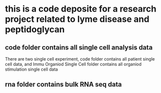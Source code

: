 # this is a code deposite for a research project related to lyme disease and peptidoglycan 

## code folder contains all single cell analysis data
There are two single cell experiment, code folder contains all patient single cell data, and Immu Organiod Single Cell folder contains all organiod stimulation single cell data

## rna folder contains bulk RNA seq data

